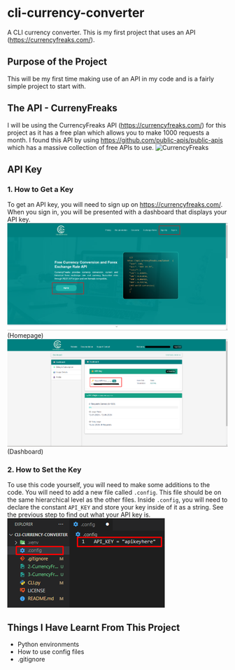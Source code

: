 # cli-currency-converter
A CLI currency converter. This is my first project that uses an API (https://currencyfreaks.com/).
## Purpose of the Project
This will be my first time making use of an API in my code and is a fairly simple project to start with.
## The API - CurrenyFreaks
I will be using the CurrencyFreaks API (https://currencyfreaks.com/) for this project as it has a free plan which allows you to make 1000 requests a month. I found this API by using https://github.com/public-apis/public-apis which has a massive collection of free APIs to use. 
![CurrencyFreaks](https://github.com/JoshuaBilsland/cli-currency-converter/assets/85071575/ef834627-bf8e-4d6c-a353-a6a5139d43d2)
## API Key
### 1. How to Get a Key
To get an API key, you will need to sign up on https://currencyfreaks.com/. When you sign in, you will be presented with a dashboard that displays your API key.
![Alt text](2-CurrencyFreaksSignUp.png)
(Homepage)
![Alt text](3-CurrencyFreaksDashboard.png)
(Dashboard)
### 2. How to Set the Key
To use this code yourself, you will need to make some additions to the code. You will need to add a new file called `.config`. This file should be on the same hierarchical level as the other files. Inside `.config`, you will need to declare the constant `API_KEY` and store your key inside of it as a string. See the previous step to find out what your API key is.
![Alt text](4-config.png)
## Things I Have Learnt From This Project
* Python environments
* How to use config files
* .gitignore